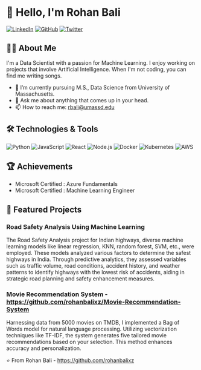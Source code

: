 # 👋 Hello, I'm Rohan Bali

[![LinkedIn](https://img.shields.io/badge/LinkedIn-Profile-blue)](https://www.linkedin.com/in/rohan-bali-301345293/)
[![GitHub](https://img.shields.io/badge/GitHub-Follow-brightgreen)](https://github.com/rohanbalixz)
[![Twitter](https://img.shields.io/badge/Twitter-Follow-blue)](https://x.com/bali2ro)

## 🧑‍💻 About Me
I'm a Data Scientist with a passion for Machine Learning. I enjoy working on projects that involve Artificial Intelligence. When I'm not coding, you can find me writing songs.

- 🌱 I’m currently pursuing M.S., Data Science from University of Massachusetts.
- 💬 Ask me about anything that comes up in your head.
- 📫 How to reach me: rbali@umassd.edu

## 🛠️ Technologies & Tools
![Python](https://img.shields.io/badge/-Python-333?style=flat&logo=python)
![JavaScript](https://img.shields.io/badge/-JavaScript-333?style=flat&logo=javascript)
![React](https://img.shields.io/badge/-React-333?style=flat&logo=react)
![Node.js](https://img.shields.io/badge/-Node.js-333?style=flat&logo=node.js)
![Docker](https://img.shields.io/badge/-Docker-333?style=flat&logo=docker)
![Kubernetes](https://img.shields.io/badge/-Kubernetes-333?style=flat&logo=kubernetes)
![AWS](https://img.shields.io/badge/-AWS-333?style=flat&logo=amazon-aws)

## 🏆 Achievements
- Microsoft Certified : Azure Fundamentals
- Microsoft Certified : Machine Learning Engineer

## 📂 Featured Projects
### Road Safety Analysis Using Machine Learning 
The Road Safety Analysis project for Indian highways, diverse
machine learning models like linear regression, KNN, random forest, SVM, etc., were employed. These models
analyzed various factors to determine the safest highways in India. Through predictive analytics, they assessed
variables such as traffic volume, road conditions, accident history, and weather patterns to identify highways with
the lowest risk of accidents, aiding in strategic road planning and safety enhancement measures.

### Movie Recommendation System - https://github.com/rohanbalixz/Movie-Recommendation-System
Harnessing data from 5000 movies on TMDB, I implemented a Bag of Words
model for natural language processing. Utilizing vectorization techniques like TF-IDF, the system generates five
tailored movie recommendations based on your selection. This method enhances accuracy and personalization.

⭐️ From Rohan Bali - https://github.com/rohanbalixz
